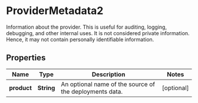 

# ProviderMetadata2

Information about the provider. This is useful for auditing, logging, debugging, and other internal uses. It is not considered private information. Hence, it may not contain personally identifiable information. 

## Properties

| Name | Type | Description | Notes |
|------------ | ------------- | ------------- | -------------|
|**product** | **String** | An optional name of the source of the deployments data. |  [optional] |




